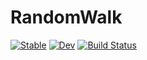 # RandomWalk

[![Stable](https://img.shields.io/badge/docs-stable-blue.svg)](https://fieldofnodes.github.io/RandomWalk.jl/stable/)
[![Dev](https://img.shields.io/badge/docs-dev-blue.svg)](https://fieldofnodes.github.io/RandomWalk.jl/dev/)
[![Build Status](https://github.com/fieldofnodes/RandomWalk.jl/actions/workflows/CI.yml/badge.svg?branch=main)](https://github.com/fieldofnodes/RandomWalk.jl/actions/workflows/CI.yml?query=branch%3Amain)
